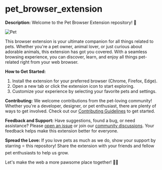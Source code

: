 # pet_browser_extension

**Description:**
Welcome to the Pet Browser Extension repository! 🐾

![Pet](https://i.imgur.com/dfWeGdN.png)

This browser extension is your ultimate companion for all things related to pets. Whether you're a pet owner, animal lover, or just curious about adorable animals, this extension has got you covered. With a seamless browsing experience, you can discover, learn, and enjoy all things pet-related right from your web browser.


**How to Get Started:**
1. Install the extension for your preferred browser (Chrome, Firefox, Edge).
2. Open a new tab or click the extension icon to start exploring.
3. Customize your experience by selecting your favorite pets and settings.

**Contributing:**
We welcome contributions from the pet-loving community! Whether you're a developer, designer, or pet enthusiast, there are plenty of ways to get involved. Check out our [Contributing Guidelines](CONTRIBUTING.md) to get started.

**Feedback and Support:**
Have suggestions, found a bug, or need assistance? Please [open an issue](https://github.com/yourusername/pet_browser_extension/issues) or join our [community discussions](https://github.com/yourusername/pet_browser_extension/discussions). Your feedback helps make this extension better for everyone.

**Spread the Love:**
If you love pets as much as we do, show your support by starring ⭐️ this repository! Share the extension with your friends and fellow pet enthusiasts to help us grow.

Let's make the web a more pawsome place together! 🐾✨
